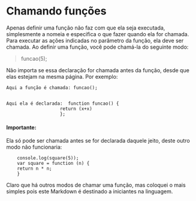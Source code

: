 # Chamando funções



Apenas definir uma função não faz com que ela seja executada, simplesmente a nomeia e especifica o que fazer quando ela for chamada. Para executar as ações indicadas no parâmetro da função, ela deve ser chamada. Ao definir uma função, você pode chamá-la do seguinte modo: 


> funcao(5);
 
Não importa se essa declaração for chamada antes da função, desde que elas estejam na mesma página. Por exemplo:

    Aqui a função é chamada: funcao();


	Aqui ela é declarada:  function funcao() {
						return (x+x) 
						};


#### Importante:
Ela só pode ser chamada antes se for declarada daquele jeito, deste outro modo não funcionaria:

        console.log(square(5));
    	var square = function (n) {
      	return n * n;
   		}


Claro que há outros modos de chamar uma função, mas coloquei o mais simples pois este Markdown é destinado a iniciantes na linguagem.
